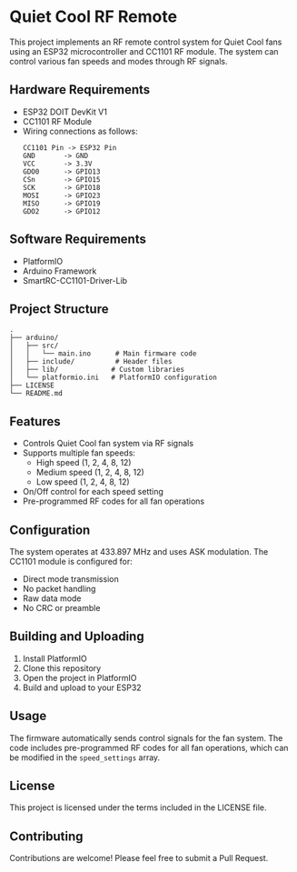# Quiet Cool RF Remote

This project implements an RF remote control system for Quiet Cool fans using an ESP32 microcontroller and CC1101 RF module. The system can control various fan speeds and modes through RF signals.

## Hardware Requirements

- ESP32 DOIT DevKit V1
- CC1101 RF Module
- Wiring connections as follows:
  ```
  CC1101 Pin -> ESP32 Pin
  GND       -> GND
  VCC       -> 3.3V
  GDO0      -> GPIO13
  CSn       -> GPIO15
  SCK       -> GPIO18
  MOSI      -> GPIO23
  MISO      -> GPIO19
  GDO2      -> GPIO12
  ```

## Software Requirements

- PlatformIO
- Arduino Framework
- SmartRC-CC1101-Driver-Lib

## Project Structure

```
.
├── arduino/
│   ├── src/
│   │   └── main.ino      # Main firmware code
│   ├── include/          # Header files
│   ├── lib/             # Custom libraries
│   └── platformio.ini   # PlatformIO configuration
├── LICENSE
└── README.md
```

## Features

- Controls Quiet Cool fan system via RF signals
- Supports multiple fan speeds:
  - High speed (1, 2, 4, 8, 12)
  - Medium speed (1, 2, 4, 8, 12)
  - Low speed (1, 2, 4, 8, 12)
- On/Off control for each speed setting
- Pre-programmed RF codes for all fan operations

## Configuration

The system operates at 433.897 MHz and uses ASK modulation. The CC1101 module is configured for:
- Direct mode transmission
- No packet handling
- Raw data mode
- No CRC or preamble

## Building and Uploading

1. Install PlatformIO
2. Clone this repository
3. Open the project in PlatformIO
4. Build and upload to your ESP32

## Usage

The firmware automatically sends control signals for the fan system. The code includes pre-programmed RF codes for all fan operations, which can be modified in the `speed_settings` array.

## License

This project is licensed under the terms included in the LICENSE file.

## Contributing

Contributions are welcome! Please feel free to submit a Pull Request.
